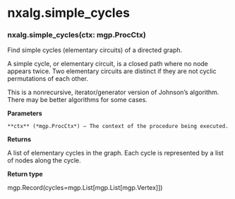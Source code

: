 # nxalg.simple_cycles


### nxalg.simple_cycles(ctx: mgp.ProcCtx)
Find simple cycles (elementary circuits) of a directed graph.

A simple cycle, or elementary circuit, is a closed path where
no node appears twice. Two elementary circuits are distinct if they
are not cyclic permutations of each other.

This is a nonrecursive, iterator/generator version of Johnson’s
algorithm. There may be better algorithms for some cases.


**Parameters**

    **ctx** (*mgp.ProcCtx*) – The context of the procedure being executed.



**Returns**

A list of elementary cycles in the graph.
    Each cycle is represented by a list of nodes along the cycle.



**Return type**

mgp.Record(cycles=mgp.List[mgp.List[mgp.Vertex]])
